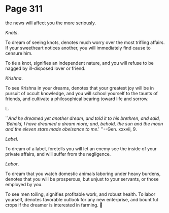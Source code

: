 # Page 311
the news will affect you the more seriously.


_Knots_.


To dream of seeing knots, denotes much worry over the most trifling affairs.
If your sweetheart notices another, you will immediately find cause
to censure him.


To tie a knot, signifies an independent nature, and you will refuse
to be nagged by ill-disposed lover or friend.


_Krishna_.


To see Krishna in your dreams, denotes that your greatest joy
will be in pursuit of occult knowledge, and you will school
yourself to the taunts of friends, and cultivate a philosophical
bearing toward life and sorrow.




L.



``_And he dreamed yet another dream, and told it to his brethren,
and said, `Behold, I have dreamed a dream more; and, behold, the sun
and the moon and the eleven stars made obeisance to me_.'
''--Gen. xxxvii, 9.


_Label_.


To dream of a label, foretells you will let an enemy see the inside
of your private affairs, and will suffer from the negligence.


_Labor_.


To dream that you watch domestic animals laboring under heavy burdens,
denotes that you will be prosperous, but unjust to your servants,
or those employed by you.


To see men toiling, signifies profitable work, and robust health.
To labor yourself, denotes favorable outlook for any new enterprise,
and bountiful crops if the dreamer is interested in farming.
